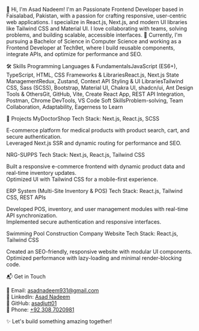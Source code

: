 👋 Hi, I'm Asad Nadeem!
I'm an Passionate Frontend Developer based in Faisalabad, Pakistan, with a passion for crafting responsive, user-centric web applications. I specialize in React.js, Next.js, and modern UI libraries like Tailwind CSS and Material UI. I love collaborating with teams, solving problems, and building scalable, accessible interfaces.
🌱 Currently, I'm pursuing a Bachelor of Science in Computer Science and working as a Frontend Developer at Tech9et, where I build reusable components, integrate APIs, and optimize for performance and SEO.

🛠️ Skills
Programming Languages & FundamentalsJavaScript (ES6+), TypeScript, HTML, CSS
Frameworks & LibrariesReact.js, Next.js
State ManagementRedux, Zustand, Context API
Styling & UI LibrariesTailwind CSS, Sass (SCSS), Bootstrap, Material UI, Chakra UI, shadcn/ui, Ant Design
Tools & OthersGit, GitHub, Vite, Create React App, REST API Integration, Postman, Chrome DevTools, VS Code
Soft SkillsProblem-solving, Team Collaboration, Adaptability, Eagerness to Learn

🚀 Projects
MyDoctorShop Tech Stack: Next.js, React.js, SCSS  

E-commerce platform for medical products with product search, cart, and secure authentication.  
Leveraged Next.js SSR and dynamic routing for performance and SEO.

NRG-SUPPS Tech Stack: Next.js, React.js, Tailwind CSS  

Built a responsive e-commerce frontend with dynamic product data and real-time inventory updates.  
Optimized UI with Tailwind CSS for a mobile-first experience.

ERP System (Multi-Site Inventory & POS) Tech Stack: React.js, Tailwind CSS, REST APIs  

Developed POS, inventory, and user management modules with real-time API synchronization.  
Implemented secure authentication and responsive interfaces.

Swimming Pool Construction Company Website Tech Stack: React.js, Tailwind CSS  

Created an SEO-friendly, responsive website with modular UI components.  
Optimized performance with lazy-loading and minimal render-blocking code.


📬 Get in Touch

📧 Email: [asadnadeem931@gmail.com](mailto:asadnadeem931@gmail.com)  
🔗 LinkedIn: [Asad Nadeem](https://www.linkedin.com/in/asad-nadeem-01a75821b)  
🐙 GitHub: [asadjutt01](https://github.com/asadjutt01)  
📱 Phone: [+92 308 7020981](tel:+923087020981)


✨ Let's build something amazing together!
